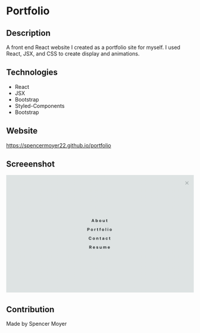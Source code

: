 # Portfolio

## Description
A front end React website I created as a portfolio site for myself. I used React, JSX, and CSS to create display and animations.

## Technologies
* React
* JSX
* Bootstrap
* Styled-Components
* Bootstrap

## Website
https://spencermoyer22.github.io/portfolio

## Screeenshot
![Portfolio](./client/src/assets/images/portfolio-min.png)

## Contribution
Made by Spencer Moyer
